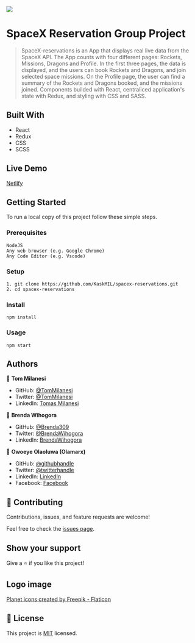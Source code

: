 ![](https://img.shields.io/badge/Microverse-blueviolet)

# SpaceX Reservation Group Project 

>  SpaceX-reservations is an App that displays real live data from the SpaceX API. The App counts with four different pages: Rockets, Missions, Dragons and Profile. In the first three pages, the data is displayed, and the users can book Rockets and Dragons, and join selected space missions. On the Profile page, the user can find a summary of the Rockets and Dragons booked, and the missions joined. Components builded with React, centraliced application's state with Redux, and styling with CSS and SASS.

## Built With

- React
- Redux
- CSS
- SCSS

## Live Demo

[Netlify](https://lively-licorice-d3ec7e.netlify.app/dragons)


## Getting Started

To run a local copy of this project follow these simple steps.

### Prerequisites

    NodeJS
    Any web browser (e.g. Google Chrome)
    Any Code Editor (e.g. Vscode)

### Setup

    1. git clone https://github.com/KaskMIL/spacex-reservations.git
    2. cd spacex-reservations

### Install

    npm install

### Usage

    npm start


## Authors
👤 **Tom Milanesi**

- GitHub: [@TomMilanesi](https://github.com/KaskMIL)
- Twitter: [@TomMilanesi](https://twitter.com/TomasMilanesi)
- LinkedIn: [Tomas Milanesi](https://www.linkedin.com/in/tomas-milanesi-3427bb185/)

👤 **Brenda Wihogora**

- GitHub: [@Brenda309](https://github.com/Brenda309)
- Twitter: [@BrendaWihogora](https://twitter.com/BrendaWihogora)
- LinkedIn: [BrendaWihogora](https://linkedin.com/in/BrendaWihogora/)


👤 **Owoeye Olaoluwa (Olamarx)**

- GitHub: [@githubhandle](https://github.com/Olamarx)
- Twitter: [@twitterhandle](https://twitter.com/Owoeye0laoluwa)
- LinkedIn: [LinkedIn](https://www.linkedin.com/in/olaoluwa-owoeye-617702162/)
- Facebook: [Facebook](https://web.facebook.com/olaoluwa.owoeye.39)

## 🤝 Contributing

Contributions, issues, and feature requests are welcome!

Feel free to check the [issues page](../../issues/).

## Show your support

Give a ⭐️ if you like this project!

## Logo image

<a href="https://www.flaticon.com/free-icons/planet" title="planet icons">Planet icons created by Freepik - Flaticon</a>


## 📝 License

This project is [MIT](./MIT.md) licensed.
